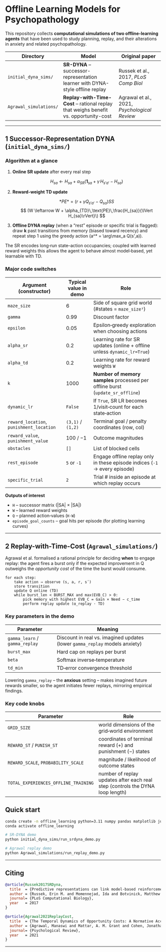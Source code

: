 
# Offline Learning Models for Psychopathology

This repository collects **computational simulations of two offline-learning agents** that have been used to study planning, replay, and their alterations in anxiety and related psychopathology.

| Directory | Model | Original paper |
|-----------|-------|----------------|
| `initial_dyna_sims/` | **SR-DYNA** – successor-representation learner with DYNA-style offline replay | Russek et al., 2017, *PLoS Comp Biol* |
| `Agrawal_simulations/` | **Replay-with-Time-Cost** – rational replay that weighs benefit vs. opportunity-cost | Agrawal et al., 2021, *Psychological Review* |

---

## 1  Successor-Representation DYNA (`initial_dyna_sims/`)

### Algorithm at a glance

1. **Online SR update** after every real step

   $$ H_{sa} \leftarrow H_{sa} + \alpha_{SR}(\mathbf 1_{sa} + \gamma \, H_{s'a'} - H_{sa}) $$

2. **Reward-weight TD update**

   $$ *PE* = (r + \gamma Q_{s'a'} - Q_{sa})SS $$
   $$ (W \leftarrow W + \alpha_{TD}\,\text{PE}\,\frac{H_{sa}}{\lVert H_{sa}\rVert}\) $$

3. **Offline DYNA replay** (when a “rest” episode or specific trial is flagged):  
   draw **k** past transitions from memory (biased toward recency) and repeat step&nbsp;1 using the greedy action \(a^* = \arg\max_a Q(s',a)\).

The SR encodes long‑run state–action occupancies; coupled with learned reward weights this allows the agent to behave almost model‑based, yet learnable with TD.

### Major code switches

| Argument (constructor) | Typical value in demo | Role |
|---|---|---|
| `maze_size` | 6 | Side of square grid world (\#states = `maze_size²`) |
| `gamma` | 0.99 | Discount factor |
| `epsilon` | 0.05 | Epsilon‑greedy exploration when choosing actions |
| `alpha_sr` | 0.2 | Learning rate for SR updates (online + offline unless `dynamic_lr=True`) |
| `alpha_td` | 0.2 | Learning rate for reward weights `W` |
| `k` | 1000 | **Number of memory samples** processed per offline burst (`update_sr_offline`) |
| `dynamic_lr` | `False` | If `True`, SR LR becomes 1/visit‑count for each state‑action |
| `reward_location`, `punishment_location` | `(3,1)` / `(1,2)` | Terminal goal / penalty coordinates (row, col) |
| `reward_value`, `punishment_value` | 100 / −1 | Outcome magnitudes |
| `obstacles` | `[]` | List of blocked cells |
| `rest_episode` | `5` or `-1` | Engage offline replay only in these episode indices (`-1` → every episode) |
| `specific_trial` | `2` | Trial # inside an episode at which replay occurs |

**Outputs of interest**

* `H` – successor matrix (|SA| × |SA|)
* `W` – learned reward weights
* `Q` – planned action‑values (`H·W`)
* `episode_goal_counts` – goal hits per episode (for plotting learning curves)

---

## 2  Replay-with-Time-Cost (`Agrawal_simulations/`)

Agrawal et al. formalised a rational principle for deciding **when** to engage replay: the agent fires a burst only if the expected improvement in Q outweighs the *opportunity cost* of the time the burst would consume.

```text
for each step:
    take action → observe (s, a, r, sʹ)
    store transition
    update Q online (TD)
    while burst_len < BURST_MAX and max(EVB_C) > 0:
        pick memory with highest EVB_C = Gain × Need − c_time
        perform replay update (α_replay · TD)
```

### Key parameters in the demo

| Parameter | Meaning |
|---|---|
| `gamma_learn` / `gamma_replay` | Discount in real vs. imagined updates (lower `gamma_replay` models anxiety) |
| `burst_max` | Hard cap on replays per burst |
| `beta` | Softmax inverse‑temperature |
| `td_min` | TD‑error convergence threshold |

Lowering `gamma_replay` – the **anxious** setting – makes imagined future rewards smaller, so the agent initiates fewer replays, mirroring empirical findings.

### Key code knobs

| Parameter | Role |
|-----------|------|
| `GRID_SIZE` | world dimensions of the grid‑world environment |
| `REWARD_ST` / `PUNISH_ST` | coordinates of terminal reward (+) and punishment (−) states |
| `REWARD_SCALE`, `PROBABILITY_SCALE` | magnitude / likelihood of outcome states |
| `TOTAL_EXPERIENCES_OFFLINE_TRAINING` | number of replay updates after each real step (controls the DYNA loop length) |

## Quick start

```bash
conda create -n offline_learning python=3.11 numpy pandas matplotlib jupyter -y
conda activate offline_learning

# SR‑DYNA demo
python initial_dyna_sims/run_srdyna_demo.py

# Agrawal replay demo
python Agrawal_simulations/run_replay_demo.py
```

---

## Citing

```bibtex
@article{Russek2017SRDyna,
  title  = {Predictive representations can link model-based reinforcement learning to model-free mechanisms},
  author = {Russek, Erin M. and Momennejad, Ida and Botvinick, Matthew M. and Gershman, Samuel J. and Daw, Nathaniel D.},
  journal= {PLoS Computational Biology},
  year   = 2017
}

@article{Agrawal2021ReplayCost,
  title  = {The Temporal Dynamics of Opportunity Costs: A Normative Account of Cognitive Fatigue and Boredom},
  author = {Agrawal, Manaswi and Mattar, A. M. Grant and Cohen, Jonathan D. and Daw, Nathaniel D.},
  journal= {Psychological Review},
  year   = 2021
}
```

---


